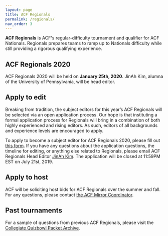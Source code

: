 ```yaml
---
layout: page
title: ACF Regionals
permalink: /regionals/
nav_order: 3
---
```


**ACF Regionals** is ACF's regular-difficulty tournament and qualifier for ACF Nationals. Regionals prepares teams to ramp up to Nationals difficulty while still providing a rigorous qualifying experience.


## ACF Regionals 2020
ACF Regionals 2020 will be held on **January 25th, 2020**. JinAh Kim, alumna of the University of Pennsylvania, will be head editor.

## Apply to edit
Breaking from tradition, the subject editors for this year’s ACF Regionals will be selected via an open application process. Our hope is that instituting a formal application process for Regionals will bring in a combination of both highly experienced and rising editors. As such, editors of all backgrounds and experience levels are encouraged to apply. 

To apply to become a subject editor for ACF Regionals 2020, please fill out [this form](https://docs.google.com/forms/d/e/1FAIpQLSe9OC1LGMq34MRERWBhhzjRSckMgksQAx9MQJcSVCRhkWxVGw/viewform). If you have any questions about the application questions, the timeline for editing, or anything else related to Regionals, please email ACF Regionals Head Editor [JinAh Kim](mailto:jinah.kim.11@gmail.com). The application will be closed at 11:59PM EST on July 21st, 2019.

## Apply to host
ACF will be soliciting host bids for ACF Regionals over the summer and fall. For any questions, please contact [the ACF Mirror Coordinator](mailto:hosting@acf-quizbowl.com).

## Past tournaments
For a sample of questions from previous ACF Regionals, please visit the [Collegiate Quizbowl Packet Archive](http://hsquizbowl.org/db/questionsets/search/?name=ACF+Regionals&col=1&season=&archived=y).



